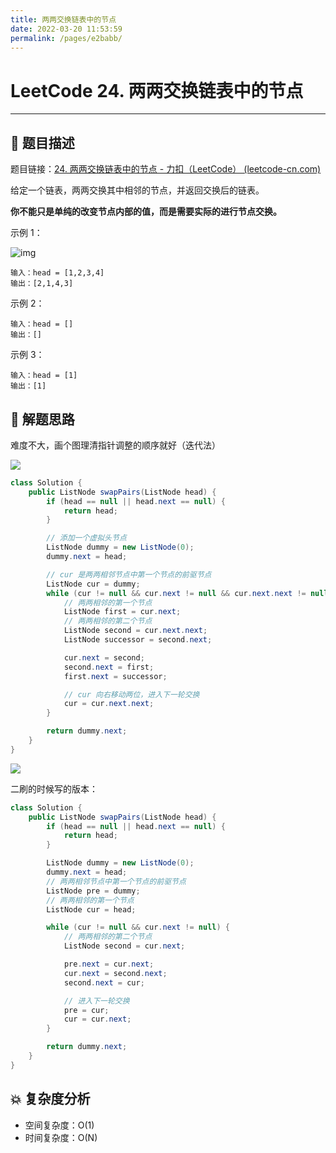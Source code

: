 ```yaml
---
title: 两两交换链表中的节点
date: 2022-03-20 11:53:59
permalink: /pages/e2babb/
---
```

# LeetCode 24. 两两交换链表中的节点

---

## 📃 题目描述

题目链接：[24. 两两交换链表中的节点 - 力扣（LeetCode） (leetcode-cn.com)](https://leetcode-cn.com/problems/swap-nodes-in-pairs/)

给定一个链表，两两交换其中相邻的节点，并返回交换后的链表。

**你不能只是单纯的改变节点内部的值，而是需要实际的进行节点交换。**

示例 1：

![img](https://assets.leetcode.com/uploads/2020/10/03/swap_ex1.jpg)

```
输入：head = [1,2,3,4]
输出：[2,1,4,3]
```

示例 2：

```
输入：head = []
输出：[]
```

示例 3：

```
输入：head = [1]
输出：[1]
```

## 🔔 解题思路

难度不大，画个图理清指针调整的顺序就好（迭代法）

![](https://gitee.com/veal98/images/raw/master/img/20211015121158.png)

```java
class Solution {
    public ListNode swapPairs(ListNode head) {
        if (head == null || head.next == null) {
            return head;
        }

        // 添加一个虚拟头节点
        ListNode dummy = new ListNode(0);
        dummy.next = head;

        // cur 是两两相邻节点中第一个节点的前驱节点
        ListNode cur = dummy;
        while (cur != null && cur.next != null && cur.next.next != null) {
            // 两两相邻的第一个节点
            ListNode first = cur.next;
            // 两两相邻的第二个节点
            ListNode second = cur.next.next;
            ListNode successor = second.next;

            cur.next = second;
            second.next = first;
            first.next = successor;

            // cur 向右移动两位，进入下一轮交换
            cur = cur.next.next;
        }

        return dummy.next;
    }
}
```

![](https://gitee.com/veal98/images/raw/master/img/20211015121238.png)

二刷的时候写的版本：

```java
class Solution {
    public ListNode swapPairs(ListNode head) {
        if (head == null || head.next == null) {
            return head;
        }

        ListNode dummy = new ListNode(0);
        dummy.next = head;
        // 两两相邻节点中第一个节点的前驱节点
        ListNode pre = dummy;
        // 两两相邻的第一个节点
        ListNode cur = head;

        while (cur != null && cur.next != null) {
            // 两两相邻的第二个节点
            ListNode second = cur.next;

            pre.next = cur.next;
            cur.next = second.next;
            second.next = cur;

            // 进入下一轮交换
            pre = cur;
            cur = cur.next;
        }

        return dummy.next;
    }
}
```

## 💥 复杂度分析

- 空间复杂度：O(1)
- 时间复杂度：O(N)
